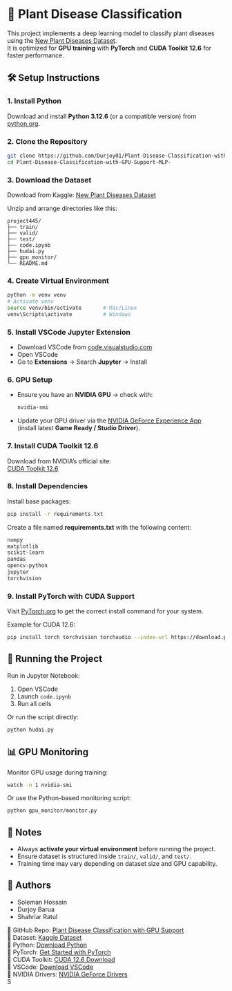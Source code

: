 # 🌿 Plant Disease Classification

This project implements a deep learning model to classify plant diseases using the [New Plant Diseases Dataset](https://www.kaggle.com/datasets/vipoooool/new-plant-diseases-dataset).  
It is optimized for **GPU training** with **PyTorch** and **CUDA Toolkit 12.6** for faster performance.  

## 🛠️ Setup Instructions

### 1. Install Python
Download and install **Python 3.12.6** (or a compatible version) from [python.org](https://www.python.org/).

### 2. Clone the Repository
```bash
git clone https://github.com/Durjoy01/Plant-Disease-Classification-with-GPU-Support-MLP-.git
cd Plant-Disease-Classification-with-GPU-Support-MLP-
```

### 3. Download the Dataset
Download from Kaggle: [New Plant Diseases Dataset](https://www.kaggle.com/datasets/vipoooool/new-plant-diseases-dataset)  

Unzip and arrange directories like this:
```
project445/
├── train/
├── valid/
├── test/
├── code.ipynb
├── hudai.py
├── gpu_monitor/
└── README.md
```

### 4. Create Virtual Environment
```bash
python -m venv venv
# Activate venv
source venv/bin/activate       # Mac/Linux
venv\Scripts\activate          # Windows
```

### 5. Install VSCode Jupyter Extension
- Download VSCode from [code.visualstudio.com](https://code.visualstudio.com/)  
- Open VSCode  
- Go to **Extensions** → Search **Jupyter** → Install  

### 6. GPU Setup
- Ensure you have an **NVIDIA GPU** → check with:
  ```bash
  nvidia-smi
  ```
- Update your GPU driver via the [NVIDIA GeForce Experience App](https://www.nvidia.com/en-us/geforce/geforce-experience/download/)  
  (install latest **Game Ready / Studio Driver**).

### 7. Install CUDA Toolkit 12.6
Download from NVIDIA’s official site:  
[CUDA Toolkit 12.6](https://developer.nvidia.com/cuda-downloads)

### 8. Install Dependencies
Install base packages:
```bash
pip install -r requirements.txt
```

Create a file named **requirements.txt** with the following content:
```txt
numpy
matplotlib
scikit-learn
pandas
opencv-python
jupyter
torchvision
```

### 9. Install PyTorch with CUDA Support
Visit [PyTorch.org](https://pytorch.org/get-started/locally/) to get the correct install command for your system.  

Example for CUDA 12.6:
```bash
pip install torch torchvision torchaudio --index-url https://download.pytorch.org/whl/cu126
```

## 🚀 Running the Project
Run in Jupyter Notebook:
1. Open VSCode  
2. Launch `code.ipynb`  
3. Run all cells  

Or run the script directly:
```bash
python hudai.py
```

## 📊 GPU Monitoring
Monitor GPU usage during training:
```bash
watch -n 1 nvidia-smi
```

Or use the Python-based monitoring script:
```bash
python gpu_monitor/monitor.py
```

## 📌 Notes
- Always **activate your virtual environment** before running the project.  
- Ensure dataset is structured inside `train/`, `valid/`, and `test/`.  
- Training time may vary depending on dataset size and GPU capability.  

## 👥 Authors
- Soleman Hossain  
- Durjoy Barua  
- Shahriar Ratul  

🔗 GitHub Repo: [Plant Disease Classification with GPU Support](https://github.com/Durjoy01/Plant-Disease-Classification-with-GPU-Support-MLP-)  
🔗 Dataset: [Kaggle Dataset](https://www.kaggle.com/datasets/vipoooool/new-plant-diseases-dataset)  
🔗 Python: [Download Python](https://www.python.org/)  
🔗 PyTorch: [Get Started with PyTorch](https://pytorch.org/get-started/locally/)  
🔗 CUDA Toolkit: [CUDA 12.6 Download](https://developer.nvidia.com/cuda-downloads)  
🔗 VSCode: [Download VSCode](https://code.visualstudio.com/)  
🔗 NVIDIA Drivers: [NVIDIA GeForce Drivers](https://www.nvidia.com/download/index.aspx)  
S